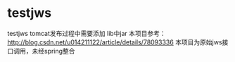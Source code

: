 # testjws
testjws
tomcat发布过程中需要添加 lib中jar
本项目参考：http://blog.csdn.net/u014211122/article/details/78093336
本项目为原始jws接口调用，未经spring整合
